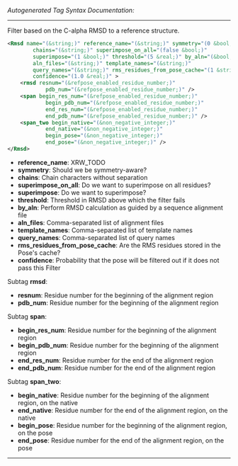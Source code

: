<!-- THIS IS AN AUTOGENERATED FILE: Don't edit it directly, instead change the schema definition in the code itself. -->

_Autogenerated Tag Syntax Documentation:_

---
Filter based on the C-alpha RMSD to a reference structure.

```xml
<Rmsd name="(&string;)" reference_name="(&string;)" symmetry="(0 &bool;)"
        chains="(&string;)" superimpose_on_all="(false &bool;)"
        superimpose="(1 &bool;)" threshold="(5 &real;)" by_aln="(&bool;)"
        aln_files="(&string;)" template_names="(&string;)"
        query_names="(&string;)" rms_residues_from_pose_cache="(1 &string;)"
        confidence="(1.0 &real;)" >
    <rmsd resnum="(&refpose_enabled_residue_number;)"
            pdb_num="(&refpose_enabled_residue_number;)" />
    <span begin_res_num="(&refpose_enabled_residue_number;)"
            begin_pdb_num="(&refpose_enabled_residue_number;)"
            end_res_num="(&refpose_enabled_residue_number;)"
            end_pdb_num="(&refpose_enabled_residue_number;)" />
    <span_two begin_native="(&non_negative_integer;)"
            end_native="(&non_negative_integer;)"
            begin_pose="(&non_negative_integer;)"
            end_pose="(&non_negative_integer;)" />
</Rmsd>
```

-   **reference_name**: XRW_TODO
-   **symmetry**: Should we be symmetry-aware?
-   **chains**: Chain characters without separation
-   **superimpose_on_all**: Do we want to superimpose on all residues?
-   **superimpose**: Do we want to superimpose?
-   **threshold**: Threshold in RMSD above which the filter fails
-   **by_aln**: Perform RMSD calculation as guided by a sequence alignment file
-   **aln_files**: Comma-separated list of alignment files
-   **template_names**: Comma-separated list of template names
-   **query_names**: Comma-separated list of query names
-   **rms_residues_from_pose_cache**: Are the RMS residues stored in the Pose's cache?
-   **confidence**: Probability that the pose will be filtered out if it does not pass this Filter


Subtag **rmsd**:   

-   **resnum**: Residue number for the beginning of the alignment region
-   **pdb_num**: Residue number for the beginning of the alignment region

Subtag **span**:   

-   **begin_res_num**: Residue number for the beginning of the alignment region
-   **begin_pdb_num**: Residue number for the beginning of the alignment region
-   **end_res_num**: Residue number for the end of the alignment region
-   **end_pdb_num**: Residue number for the end of the alignment region

Subtag **span_two**:   

-   **begin_native**: Residue number for the beginning of the alignment region, on the native
-   **end_native**: Residue number for the end of the alignment region, on the native
-   **begin_pose**: Residue number for the beginning of the alignment region, on the pose
-   **end_pose**: Residue number for the end of the alignment region, on the pose

---
